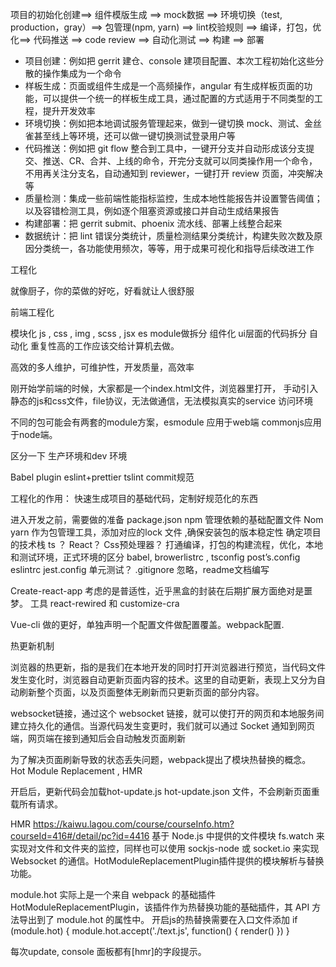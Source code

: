 项目的初始化创建==> 组件模版生成 ==> mock数据 ==> 环境切换（test, production，gray）==> 包管理(npm, yarn) ==> lint校验规则 ==> 编译，打包，优化==> 代码推送 ==> code review ==> 自动化测试 ==> 构建 ==> 部署

* 项目创建：例如把 gerrit 建仓、console 建项目配置、本次工程初始化这些分散的操作集成为一个命令
* 样板生成：页面或组件生成是一个高频操作，angular 有生成样板页面的功能，可以提供一个统一的样板生成工具，通过配置的方式适用于不同类型的工程，提升开发效率
* 环境切换：例如把本地调试服务管理起来，做到一键切换 mock、测试、金丝雀甚至线上等环境，还可以做一键切换测试登录用户等
* 代码推送：例如把 git flow 整合到工具中，一键开分支并自动形成该分支提交、推送、CR、合并、上线的命令，开完分支就可以同类操作用一个命令，不用再关注分支名，自动通知到 reviewer，一键打开 review 页面，冲突解决等
* 质量检测：集成一些前端性能指标监控，生成本地性能报告并设置警告阈值；以及容错检测工具，例如逐个阻塞资源或接口并自动生成结果报告
* 构建部署：把 gerrit submit、phoenix 流水线、部署上线整合起来
* 数据统计：把 lint 错误分类统计，质量检测结果分类统计，构建失败次数及原因分类统一，各功能使用频次，等等，用于成果可视化和指导后续改进工作


工程化



就像厨子，你的菜做的好吃，好看就让人很舒服


前端工程化

模块化 js , css , img , scss , jsx  es module做拆分
组件化 ui层面的代码拆分
自动化 重复性高的工作应该交给计算机去做。



高效的多人维护，可维护性，开发质量，高效率





刚开始学前端的时候，大家都是一个index.html文件，浏览器里打开，
手动引入静态的js和css文件，file协议，无法做通信，无法模拟真实的service 访问环境


不同的包可能会有两套的module方案，esmodule 应用于web端
commonjs应用于node端。 


区分一下 生产环境和dev 环境

Babel plugin eslint+prettier  tslint commit规范 


工程化的作用：
快速生成项目的基础代码，定制好规范化的东西

进入开发之前，需要做的准备
package.json  npm 管理依赖的基础配置文件
Nom yarn  作为包管理工具，添加对应的lock 文件 ,确保安装包的版本稳定性
确定项目的技术栈 ts ？ React？ Css预处理器？
打通编译，打包的构建流程，优化，本地和测试环境，正式环境的区分
babel, browerlistrc , tsconfig post’s.config eslintrc jest.config 
单元测试？
.gitignore 忽略，readme文档编写


Create-react-app 
考虑的是普适性，近乎黑盒的封装在后期扩展方面绝对是噩梦。
工具 react-rewired 和 customize-cra 

Vue-cli 做的更好，单独声明一个配置文件做配置覆盖。webpack配置.



热更新机制

浏览器的热更新，指的是我们在本地开发的同时打开浏览器进行预览，当代码文件发生变化时，浏览器自动更新页面内容的技术。这里的自动更新，表现上又分为自动刷新整个页面，以及页面整体无刷新而只更新页面的部分内容。

websocket链接，通过这个 websocket 链接，就可以使打开的网页和本地服务间建立持久化的通信。当源代码发生变更时，我们就可以通过 Socket 通知到网页端，网页端在接到通知后会自动触发页面刷新

为了解决页面刷新导致的状态丢失问题，webpack提出了模块热替换的概念。 Hot Module Replacement , HMR 

开启后，更新代码会加载hot-update.js hot-update.json 文件，不会刷新页面重载所有请求。

HMR 
https://kaiwu.lagou.com/course/courseInfo.htm?courseId=416#/detail/pc?id=4416
基于 Node.js 中提供的文件模块 fs.watch 来实现对文件和文件夹的监控，同样也可以使用 sockjs-node 或 socket.io 来实现 Websocket 的通信。HotModuleReplacementPlugin插件提供的模块解析与替换功能。

module.hot 实际上是一个来自 webpack 的基础插件 HotModuleReplacementPlugin，该插件作为热替换功能的基础插件，其 API 方法导出到了 module.hot 的属性中。
开启js的热替换需要在入口文件添加
if (module.hot) { 
  module.hot.accept('./text.js', function() { 
    render() 
  }) 
}

每次update, console 面板都有[hmr]的字段提示。 